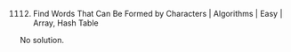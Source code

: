 1112. Find Words That Can Be Formed by Characters | Algorithms | Easy | Array, Hash Table

No solution.
